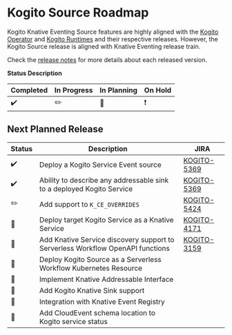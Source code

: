 # Kogito Source Roadmap

Kogito Knative Eventing Source features are highly aligned with
the [Kogito Operator](https://github.com/kiegroup/kogito-operator/)
and [Kogito Runtimes](https://github.com/kiegroup/kogito-runtimes) and their respective releases. However, the Kogito
Source release is aligned with Knative Eventing release train.

Check the [release notes](https://github.com/ricardozanini/eventing-kogito/releases) for more details about each
released version.

**Status Description**

| Completed | In Progress | In Planning | On Hold |
| --------- | ----------- | ----------- | ------- |
| :heavy_check_mark: | :pencil2: | :triangular_flag_on_post: | :exclamation: |

## Next Planned Release

| Status | Description | JIRA |
| ------ | ----------- | -------- |
| :heavy_check_mark: | Deploy a Kogito Service Event source | [KOGITO-5369](https://issues.redhat.com/browse/KOGITO-5369) |
| :heavy_check_mark: | Ability to describe any addressable sink to a deployed Kogito Service | [KOGITO-5369](https://issues.redhat.com/browse/KOGITO-5369) |
| :pencil2:          | Add support to `K_CE_OVERRIDES` | [KOGITO-5424](https://issues.redhat.com/browse/KOGITO-5424) |
| :triangular_flag_on_post: | Deploy target Kogito Service as a Knative Service | [KOGITO-4171](https://issues.redhat.com/browse/KOGITO-4171) |
| :triangular_flag_on_post: | Add Knative Service discovery support to Serverless Workflow OpenAPI functions | [KOGITO-3159](https://issues.redhat.com/browse/KOGITO-3159)
| :triangular_flag_on_post: | Deploy Kogito Source as a Serverless Workflow Kubernetes Resource | |
| :triangular_flag_on_post: | Implement Knative Addressable Interface | |
| :triangular_flag_on_post: | Add Kogito Knative Sink support | | 
| :triangular_flag_on_post: | Integration with Knative Event Registry | | 
| :triangular_flag_on_post: | Add CloudEvent schema location to Kogito service status | | 
